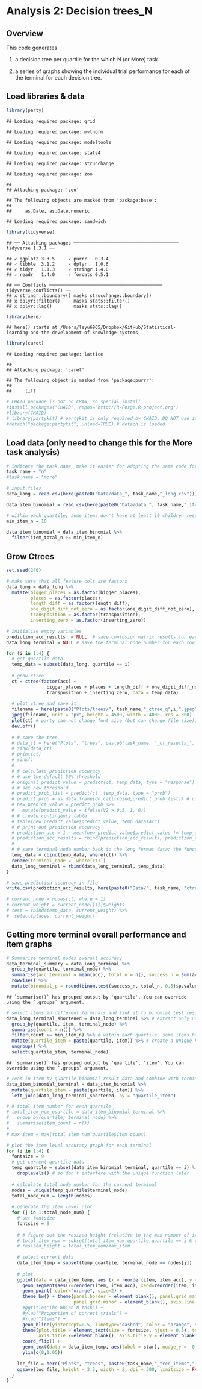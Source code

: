 Analysis 2: Decision trees\_N
================

## Overview

This code generates

1.  a decision tree per quartile for the which N (or More) task.

2.  a series of graphs showing the individual trial performance for each
    of the terminal for each decision tree.

## Load libraries & data

``` r
library(party)
```

    ## Loading required package: grid

    ## Loading required package: mvtnorm

    ## Loading required package: modeltools

    ## Loading required package: stats4

    ## Loading required package: strucchange

    ## Loading required package: zoo

    ## 
    ## Attaching package: 'zoo'

    ## The following objects are masked from 'package:base':
    ## 
    ##     as.Date, as.Date.numeric

    ## Loading required package: sandwich

``` r
library(tidyverse)
```

    ## ── Attaching packages ─────────────────────────────────────── tidyverse 1.3.1 ──

    ## ✓ ggplot2 3.3.5     ✓ purrr   0.3.4
    ## ✓ tibble  3.1.2     ✓ dplyr   1.0.6
    ## ✓ tidyr   1.1.3     ✓ stringr 1.4.0
    ## ✓ readr   1.4.0     ✓ forcats 0.5.1

    ## ── Conflicts ────────────────────────────────────────── tidyverse_conflicts() ──
    ## x stringr::boundary() masks strucchange::boundary()
    ## x dplyr::filter()     masks stats::filter()
    ## x dplyr::lag()        masks stats::lag()

``` r
library(here)
```

    ## here() starts at /Users/leyu6965/Dropbox/GitHub/Statistical-learning-and-the-development-of-knowledge-systems

``` r
library(caret)
```

    ## Loading required package: lattice

    ## 
    ## Attaching package: 'caret'

    ## The following object is masked from 'package:purrr':
    ## 
    ##     lift

``` r
# CHAID package is not on CRAN, so special install 
#install.packages("CHAID", repos="http://R-Forge.R-project.org")
#library(CHAID)
# library(partykit) # partykit is only required by CHAID. DO NOT use it to generate the original trees
#detach("package:partykit", unload=TRUE) # detach is loaded 
```

## Load data (only need to change this for the More task analysis)

``` r
# indicate the task name, make it easier for adopting the same code for both the N and M tasks
task_name = "n"
#task_name = "more"

# input files
data_long = read.csv(here(paste0("Data/data_", task_name,"_long.csv")))

data_item_binomial = read.csv(here(paste0("Data/data_", task_name,"_item_binomial.csv")))

# within each quartile, some items don't have at least 10 children responses. exclude them from the item level accuracy graph, but not the overall analysis???
min_item_n = 10

data_item_binomial = data_item_binomial %>% 
  filter(item_total_n >= min_item_n) 
```

## Grow Ctrees

``` r
set.seed(240)

# make sure that all feature cols are factors
data_long = data_long %>%
  mutate(bigger_places = as.factor(bigger_places),
         places = as.factor(places),
         length_diff = as.factor(length_diff),
         one_digit_diff_not_zero = as.factor(one_digit_diff_not_zero),
         transposition = as.factor(transposition),
         inserting_zero = as.factor(inserting_zero))

# initialize empty variables 
prediction_acc_results  = NULL  # save confusion matrix results for each tree
data_long_terminal = NULL # save the terminal node number for each row (or trial), for plotting the item-level accuracy graphs for each quartile

for (i in 1:4) {
  # get quartile data
  temp_data = subset(data_long, quartile == i) 
  
  # grow ctree
  ct = ctree(factor(acc) ~ 
               bigger_places + places + length_diff + one_digit_diff_not_zero +
               transposition + inserting_zero, data = temp_data)
  
  # plot ctree and save it
  filename = here(paste0("Plots/trees/", task_name,"_ctree_q",i,".jpeg"))
  jpeg(filename, unit = "px", height = 4500, width = 4000, res = 300)
  plot(ct) # party can not change font size (but can change file size), partykit can and here is the syntax: gp = gpar(fontsize = 4))
  dev.off()
  
  # # save the tree
  # data_ct = here("Plots", "trees", paste0(task_name, "_ct_results_", i, ".txt"))
  # sink(data_ct)
  # print(ct)
  # sink()
  # 
  # # calculate prediction accuracy
  # # use the default 50% threshold
  # original_predict_value = predict(ct, temp_data, type = "response") 
  # # set new threshold
  # predict_prob_list = predict(ct, temp_data, type = "prob")
  # predict_prob = as.data.frame(do.call(rbind,predict_prob_list)) # converst from list to dataframe
  # new_predict_value = predict_prob %>%
  #   mutate(predict_value = ifelse(V2 > 0.5, 1, 0))
  # # create contingency table
  # table(new_predict_value$predict_value, temp_data$acc)
  # # print out prediction accuracy
  # prediction_acc = 1 - mean(new_predict_value$predict_value != temp_data$acc) 
  # prediction_acc_results = rbind(prediction_acc_results, prediction_acc)
  # 
  # # save terminal node number back to the long format data: the function "where()" show all trial data rows with terminal node number
  temp_data = cbind(temp_data, where(ct)) %>%
  rename(terminal_node = `where(ct)`)
  data_long_terminal = rbind(data_long_terminal, temp_data)
}

# save prediction accuracy in file
write.csv(prediction_acc_results, here(paste0("Data/", task_name, "ctree_model_accuracies.csv")), row.names = FALSE)

# current_node = nodes(ct, where = 1)
# current_weight = current_node[[1]]$weights
# test = cbind(temp_data, current_weight) %>%
#  select(places, current_weight)
```

## Getting more terminal overall performance and item graphs

``` r
# Summarize terminal nodes overall accuracy
data_terminal_summary = data_long_terminal %>%
  group_by(quartile, terminal_node) %>%
  summarise(acc_terminal = mean(acc), total_n = n(), success_n = sum(acc)) %>%
  rowwise() %>%
  mutate(binomial_p = round(binom.test(success_n, total_n, 0.5)$p.value, 4))
```

    ## `summarise()` has grouped output by 'quartile'. You can override using the `.groups` argument.

``` r
# select items in different terminals and link it to binomial test results file to generate the item accuracy graph for each terminal
data_long_terminal_shortened = data_long_terminal %>% # extract only useful info: quartile_item, and terminal node number
  group_by(quartile, item, terminal_node) %>%
  summarise(count = n()) %>%
  filter(count >= min_item_n) %>% # within each quartile, some items have lower n and maybe excluded, using the min_item_n set at the beginning as the threshold. 
  mutate(quartile_item = paste(quartile, item)) %>% # create a unique key to be linked to the binomial data
  ungroup() %>%
  select(quartile_item, terminal_node)
```

    ## `summarise()` has grouped output by 'quartile', 'item'. You can override using the `.groups` argument.

``` r
# read in item by quartile binomial result data and combine with terminal node number
data_item_binomial_terminal = data_item_binomial %>%
  mutate(quartile_item = paste(quartile, item)) %>%
  left_join(data_long_terminal_shortened, by = "quartile_item")

# # total item number for each quartile
# total_item_num_quartile = data_item_binomial_terminal %>%
#   group_by(quartile, terminal_node) %>%
#   summarise(item_count = n())
# 
# max_item = max(total_item_num_quartile$item_count)

# plot the item level accuracy graph for each terminal
for (i in 1:4) {
  fontsize = 9
  # get current quartile data
  temp_quartile = subset(data_item_binomial_terminal, quartile == i) %>%
    droplevels() # so don't interfere with the unique function later
  
  # calculate total node number for the current terminal
  nodes = unique(temp_quartile$terminal_node)
  total_node_num = length(nodes)
  
  # generate the item level plot
  for (j in 1:total_node_num) {
    # set fontsize
    fontsize = 9
    
    # # figure out the resized height (relative to the max number of items for all quartile all terminal)
    # total_item_num = subset(total_item_num_quartile,quartile == i & terminal_node == nodes[j])$item_count
    # resized_height = total_item_num/max_item 
    
    # select current data
    data_item_temp = subset(temp_quartile, terminal_node == nodes[j])
    
    # plot
    ggplot(data = data_item_temp, aes (x = reorder(item, item_acc), y = item_acc, label = star)) +
      geom_segment(aes(x=reorder(item, item_acc), xend=reorder(item, item_acc), y=0, yend=item_acc), color="grey", size = 0.5) +
      geom_point( color="orange", size=2) +
      theme_bw() + theme(panel.border = element_blank(), panel.grid.major = element_blank(),
                         panel.grid.minor = element_blank(), axis.line = element_line(colour = "black")) +
      #ggtitle("The Which-N task") +
      #ylab("Proportion of correct trials") + 
      #xlab("Items") +
      geom_hline(yintercept=0.5, linetype="dashed", color = "orange", size = 0.5) +
      theme(plot.title = element_text(size = fontsize, hjust = 0.5), text=element_text(size=fontsize),
            axis.title.x=element_blank(), axis.title.y = element_blank()) +
      coord_flip() +
      geom_text(data = data_item_temp, aes(label = star), nudge_y = -0.05, size = 4) +
      ylim(c(0,1.05))
    
    loc_file = here("Plots", "trees", paste0(task_name,"_tree_items","_quartile", i,"_node", nodes[j],".jpeg"))
    ggsave(loc_file, height = 3.5, width = 2, dpi = 300, limitsize = FALSE)
  }
}
```
